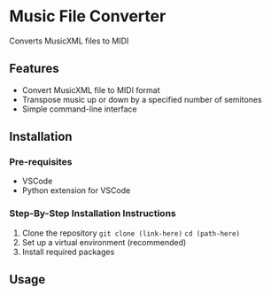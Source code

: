 # Music File Converter
Converts MusicXML files to MIDI
## Features
* Convert MusicXML file to MIDI format
* Transpose music up or down by a specified number of semitones
* Simple command-line interface
## Installation
### Pre-requisites
* VSCode
* Python extension for VSCode

### Step-By-Step Installation Instructions
1. Clone the repository
```git clone (link-here)```
```cd (path-here)```
2. Set up a virtual environment (recommended)
3. Install required packages

## Usage
